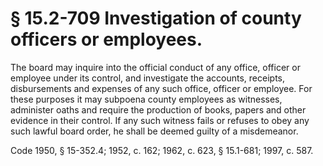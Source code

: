 # § 15.2-709 Investigation of county officers or employees.

<p>The board may inquire into the official conduct of any office, officer or employee under its control, and investigate the accounts, receipts, disbursements and expenses of any such office, officer or employee. For these purposes it may subpoena county employees as witnesses, administer oaths and require the production of books, papers and other evidence in their control. If any such witness fails or refuses to obey any such lawful board order, he shall be deemed guilty of a misdemeanor.</p><p>Code 1950, § 15-352.4; 1952, c. 162; 1962, c. 623, § 15.1-681; 1997, c. 587.</p>